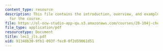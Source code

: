 ```yaml
---
content_type: resource
description: This file contains the introduction, overview, and examples of consideration
  for the course.
file: https://ol-ocw-studio-app-qa.s3.amazonaws.com/courses/20-104j-chemicals-in-the-environment-toxicology-and-public-health-be-104j-spring-2005/91348b309fb1093ffec00f2d59061d51_lec1_jls.pdf
file_type: application/pdf
resourcetype: Document
title: lec1_jls.pdf
uid: 91348b30-9fb1-093f-fec0-0f2d59061d51
---
```

